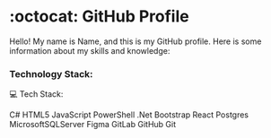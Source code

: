 # :octocat: GitHub Profile

Hello! My name is Name, and this is my GitHub profile. Here is some information about my skills and knowledge:

### Technology Stack:
💻 Tech Stack:

C# HTML5 JavaScript PowerShell .Net Bootstrap React Postgres MicrosoftSQLServer Figma GitLab GitHub Git
